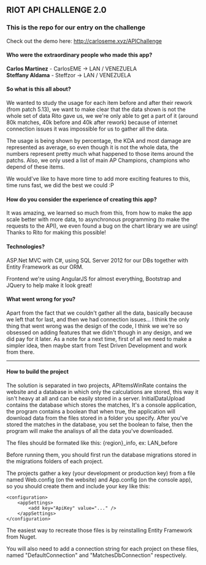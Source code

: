 ## RIOT API CHALLENGE 2.0

### This is the repo for our entry on the challenge


Check out the demo here: http://carloseme.xyz/APIChallenge


#### Who were the extraordinary people who made this app?

**Carlos Martinez** - CarlosEME -> LAN / VENEZUELA    
**Steffany Aldama** - Steffzor -> LAN / VENEZUELA

#### So what is this all about?

We wanted to study the usage for each item before and after their rework (from patch 5.13), we want to make clear that the data shown is not the whole set of data Rito gave us, we we're only able to get a part of it (around 80k matches, 40k before and 40k after rework) because of internet connection issues it was impossible for us to gather all the data.

The usage is being shown by percentage, the KDA and most damage are represented as average, so even though it is not the whole data, the numbers represent pretty much what happened to those items around the patchs. Also, we only used a list of main AP Champions, champions who depend of these items.

We would've like to have more time to add more exciting features to this, time runs fast, we did the best we could :P

#### How do you consider the experience of creating this app?

It was amazing, we learned so much from this, from how to make the app scale better with more data, to asynchronous programming (to make the requests to the API), we even found a bug on the chart library we are using! Thanks to Rito for making this possible!

#### Technologies?

ASP.Net MVC with C#, using SQL Server 2012 for our DBs together with Entity Framework as our ORM.

Frontend we're using AngularJS for almost everything, Bootstrap and JQuery to help make it look great!

#### What went wrong for you?

Apart from the fact that we couldn't gather all the data, basically because we left that for last, and then we had connection issues... I think the only thing that went wrong was the design of the code, I think we we're so obsessed on adding features that we didn't though in any design, and we did pay for it later. As a note for a next time, first of all we need to make a simpler idea, then maybe start from Test Driven Development and work from there.

------------------------------------------------------------------------------------------------------------

#### How to build the project

The solution is separated in two projects, APItemsWinRate contains the website and a database in which only the calculations are stored, this way it isn't heavy at all and can be easily stored in a server. InitialDataUpload contains the database which stores the matches, It's a console application, the program contains a boolean that when true, the application will download data from the files stored in a folder you specify. After you've stored the matches in the database, you set the boolean to false, then the program will make the analisys of all the data you've downloaded.

The files should be formated like this: {region}_info, ex: LAN_before

Before running them, you should first run the database migrations stored in the migrations folders of each project. 

The projects gather a key (your development or production key) from a file named Web.config (on the website) and App.config (on the console app), so you should create them and include your key like this:

	<configuration>
	    <appSettings>
	    	<add key="ApiKey" value="..." />
	    </appSettings>
	</configuration>

The easiest way to recreate those files is by reinstalling Entity Framework from Nuget.

You will also need to add a connection string for each project on these files, named "DefaultConnection" and "MatchesDbConnection" respectively.